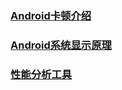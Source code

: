 ### [Android卡顿介绍](https://github.com/ningbaoqi/PerformanceOptimization/blob/master/README-kadun.md)
### [Android系统显示原理](https://github.com/ningbaoqi/PerformanceOptimization/blob/master/README-xianshi.md)
### [性能分析工具](https://github.com/ningbaoqi/PerformanceOptimization/blob/master/README-xingneng.md)
